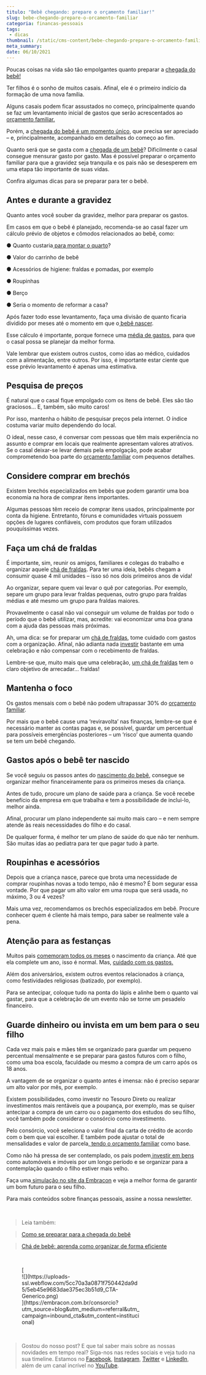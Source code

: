 ```yaml
---
titulo: "Bebê chegando: prepare o orçamento familiar!"
slug: bebe-chegando-prepare-o-orcamento-familiar
categoria: financas-pessoais
tags:
 - dicas
thumbnail: /static/cms-content/bebe-chegando-prepare-o-orcamento-familiar.png
meta_summary: 
date: 06/10/2021
---
```

Poucas coisas na vida são tão empolgantes quanto preparar a [chegada do bebê!](https://www.embracon.com.br/blog/como-se-preparar-para-a-chegada-do-bebe)

Ter filhos é o sonho de muitos casais. Afinal, ele é o primeiro indício da formação de uma nova família.

Alguns casais podem ficar assustados no começo, principalmente quando se faz um levantamento inicial de gastos que serão acrescentados ao [orçamento familiar.](https://www.embracon.com.br/blog/aprenda-como-montar-um-orcamento-familiar-em-5-passos)

Porém, a [chegada do bebê é um momento único](https://www.embracon.com.br/blog/como-se-preparar-para-a-chegada-do-bebe), que precisa ser apreciado – e, principalmente, acompanhado em detalhes do começo ao fim.

Quanto será que se gasta com a [chegada de um bebê](https://www.embracon.com.br/blog/como-se-preparar-para-a-chegada-do-bebe)? Dificilmente o casal consegue mensurar gasto por gasto. Mas é possível preparar o orçamento familiar para que a gravidez seja tranquila e os pais não se desesperem em uma etapa tão importante de suas vidas.

Confira algumas dicas para se preparar para ter o bebê.

Antes e durante a gravidez
--------------------------

Quanto antes você souber da gravidez, melhor para preparar os gastos.

Em casos em que o bebê é planejado, recomenda-se ao casal fazer um cálculo prévio de objetos e cômodos relacionados ao bebê, como:

● Quanto custaria[ para montar o quarto](https://www.embracon.com.br/blog/saiba-o-que-e-tendencia-em-decoracao-de-quarto-de-crianca)?

● Valor do carrinho de bebê

● Acessórios de higiene: fraldas e pomadas, por exemplo

● Roupinhas

● Berço

● Seria o momento de reformar a casa?

Após fazer todo esse levantamento, faça uma divisão de quanto ficaria dividido por meses até o momento em que o<a href=""> bebê nascer</a>.

Esse cálculo é importante, porque fornece uma [média de gastos](https://www.embracon.com.br/blog/como-sair-do-vermelho-em-2019), para que o casal possa se planejar da melhor forma.

Vale lembrar que existem outros custos, como idas ao médico, cuidados com a alimentação, entre outros. Por isso, é importante estar ciente que esse prévio levantamento é apenas uma estimativa.

Pesquisa de preços
------------------

É natural que o casal fique empolgado com os itens de bebê. Eles são tão graciosos… E, também, são muito caros!

Por isso, mantenha o hábito de pesquisar preços pela internet. O índice costuma variar muito dependendo do local.

O ideal, nesse caso, é conversar com pessoas que têm mais experiência no assunto e comprar em locais que realmente apresentam valores atrativos. Se o casal deixar-se levar demais pela empolgação, pode acabar comprometendo boa parte do [orçamento familiar](https://www.embracon.com.br/blog/planeje-sua-vida-financeira-e-fique-sempre-no-azul) com pequenos detalhes.

Considere comprar em brechós
----------------------------

Existem brechós especializados em bebês que podem garantir uma boa economia na hora de comprar itens importantes.

Algumas pessoas têm receio de comprar itens usados, principalmente por conta da higiene. Entretanto, fóruns e comunidades virtuais possuem opções de lugares confiáveis, com produtos que foram utilizados pouquíssimas vezes.

Faça um chá de fraldas
----------------------

É importante, sim, reunir os amigos, familiares e colegas do trabalho e organizar aquele [chá de fraldas](https://www.embracon.com.br/blog/cha-de-bebe-aprenda-como-organizar-de-forma-eficiente). Para ter uma ideia, bebês chegam a consumir quase 4 mil unidades – isso só nos dois primeiros anos de vida!

Ao organizar, separe quem vai levar o quê por categorias. Por exemplo, separe um grupo para levar fraldas pequenas, outro grupo para fraldas médias e até mesmo um grupo para fraldas maiores.

Provavelmente o casal não vai conseguir um volume de fraldas por todo o período que o bebê utilizar, mas, acredite: vai economizar uma boa grana com a ajuda das pessoas mais próximas.

Ah, uma dica: se for preparar um [chá de fraldas](https://www.embracon.com.br/blog/cha-de-bebe-aprenda-como-organizar-de-forma-eficiente), tome cuidado com gastos com a organização. Afinal, não adianta nada [investir](https://www.embracon.com.br/blog/qual-o-melhor-investimento-para-r-50-r-500-ou-r-5000) bastante em uma celebração e não compensar com o recebimento de fraldas.

Lembre-se que, muito mais que uma celebração, [um chá de fraldas](https://www.embracon.com.br/blog/confira-as-tendencias-em-decoracao-de-festa-infantil) tem o claro objetivo de arrecadar… fraldas!

Mantenha o foco
---------------

Os gastos mensais com o bebê não podem ultrapassar 30% do [orçamento familiar](https://www.embracon.com.br/blog/aprenda-como-montar-um-orcamento-familiar-em-5-passos).

Por mais que o bebê cause uma ‘reviravolta’ nas finanças, lembre-se que é necessário manter as contas pagas e, se possível, guardar um percentual para possíveis emergências posteriores – um ‘risco’ que aumenta quando se tem um bebê chegando.

Gastos após o bebê ter nascido
------------------------------

Se você seguiu os passos antes do [nascimento do bebê](https://www.embracon.com.br/blog/como-se-preparar-para-a-chegada-do-bebe), consegue se organizar melhor financeiramente para os primeiros meses da criança.

Antes de tudo, procure um plano de saúde para a criança. Se você recebe benefício da empresa em que trabalha e tem a possibilidade de inclui-lo, melhor ainda.

Afinal, procurar um plano independente sai muito mais caro – e nem sempre atende às reais necessidades do filho e do casal.

De qualquer forma, é melhor ter um plano de saúde do que não ter nenhum. São muitas idas ao pediatra para ter que pagar tudo à parte.

Roupinhas e acessórios
----------------------

Depois que a criança nasce, parece que brota uma necessidade de comprar roupinhas novas a todo tempo, não é mesmo? É bom segurar essa vontade. Por que pagar um alto valor em uma roupa que será usada, no máximo, 3 ou 4 vezes?

Mais uma vez, recomendamos os brechós especializados em bebê. Procure conhecer quem é cliente há mais tempo, para saber se realmente vale a pena.

Atenção para as festanças
-------------------------

Muitos pais [comemoram todos os meses](https://www.embracon.com.br/blog/como-organizar-uma-festa-infantil) o nascimento da criança. Até que ela complete um ano, isso é normal. Mas, [cuidado com os gastos.](https://www.embracon.com.br/blog/festa-de-aniversario-para-crianca-fazer-ou-nao)

Além dos aniversários, existem outros eventos relacionados à criança, como festividades religiosas (batizado, por exemplo).

Para se antecipar, coloque tudo na ponta do lápis e alinhe bem o quanto vai gastar, para que a celebração de um evento não se torne um pesadelo financeiro.

Guarde dinheiro ou invista em um bem para o seu filho
-----------------------------------------------------

Cada vez mais pais e mães têm se organizado para guardar um pequeno percentual mensalmente e se preparar para gastos futuros com o filho, como uma boa escola, faculdade ou mesmo a compra de um carro após os 18 anos.

A vantagem de se organizar o quanto antes é imensa: não é preciso separar um alto valor por mês, por exemplo.

Existem possibilidades, como investir no Tesouro Direto ou realizar investimentos mais rentáveis que a poupança, por exemplo, mas se quiser antecipar a compra de um carro ou o pagamento dos estudos do seu filho, você também pode considerar o consórcio como investimento.

Pelo consórcio, você seleciona o valor final da carta de crédito de acordo com o bem que vai escolher. E também pode ajustar o total de mensalidades e valor de parcela,[ tendo o orçamento familiar](https://www.embracon.com.br/blog/aprenda-como-montar-um-orcamento-familiar-em-5-passos) como base.

Como não há pressa de ser contemplado, os pais podem[ investir em bens](https://www.embracon.com.br/blog/confira-5-melhores-praticas-para-pagar-um-consorcio) como automóveis e imóveis por um longo período e se organizar para a contemplação quando o filho estiver mais velho.

Faça uma[ simulação no site da Embracon](http://www.embracon.com.br/consorcio) e veja a melhor forma de garantir um bom futuro para o seu filho.

Para mais conteúdos sobre finanças pessoais, assine a nossa newsletter.

‍

> Leia também:

> [Como se preparar para a chegada do bebê](https://www.embracon.com.br/blog/como-se-preparar-para-a-chegada-do-bebe)

> [Chá de bebê: aprenda como organizar de forma eficiente](https://www.embracon.com.br/blog/cha-de-bebe-aprenda-como-organizar-de-forma-eficiente)

‍

<figure class="w-richtext-figure-type-image w-richtext-align-center" style="max-width:310px">[<div>![](https://uploads-ssl.webflow.com/5cc70a3a0871f750442da9d5/5eb45e9683dae375ec3b51d9_CTA-Generico.png)</div>](https://embracon.com.br/consorcio?utm_source=blog&utm_medium=referral&utm_campaign=inbound_cta&utm_content=institucional)</figure>‍

> Gostou do nosso post? E que tal saber mais sobre as nossas novidades em tempo real? Siga-nos nas redes sociais e veja tudo na sua timeline. Estamos no [Facebook](https://www.facebook.com/embracon/), [Instagram](https://www.instagram.com/embraconoficial/), [Twitter](https://twitter.com/embracon) e [LinkedIn](https://www.linkedin.com/company/1018875/), além de um canal incrível no [YouTube](https://www.youtube.com/channel/UCL-Y0mv9zc73Iek48NLUBzQ).

‍
